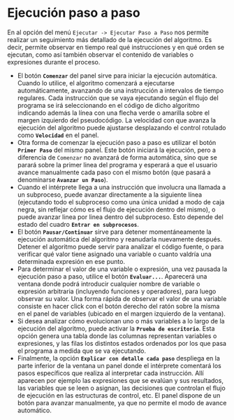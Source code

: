 # Ejecución paso a paso

En al opción del menú `Ejecutar -> Ejecutar Paso a Paso` nos permite realizar un seguimiento más detallado de la ejecución del algoritmo. Es decir, permite observar en tiempo real qué instrucciones y en qué orden se ejecutan, como así también observar el contenido de variables o expresiones durante el proceso.

* El botón **`Comenzar`** del panel sirve para iniciar la ejecución automática. Cuando lo utilice, el algoritmo comenzará a ejecutarse automáticamente, avanzando de una instrucción a intervalos de tiempo regulares. Cada instrucción que se vaya ejecutando según el flujo del programa se irá seleccionando en el código de dicho algoritmo indicando además la línea con una flecha verde o amarilla sobre el margen izquierdo del pseudocódigo. La velocidad con que avanza la ejecución del algoritmo puede ajustarse desplazando el control rotulado como **`Velocidad`** en el panel.
* Otra forma de comenzar la ejecución paso a paso es utilizar el botón **`Primer Paso`** del mismo panel. Este botón iniciará la ejecución, pero a diferencia de `Comenzar` no avanzará de forma automática, sino que se parará sobre la primer linea del programa y esperará a que el usuario avance manualmente cada paso con el mismo botón (que pasará a denominarse **`Avanzar un Paso`**).
* Cuando el intérprete llega a una instrucción que involucra una llamada a un subproceso, puede avanzar directamente a la siguiente línea (ejecutando todo el subproceso como una única unidad a modo de caja negra, sin reflejar cómo es el flujo de ejecución dentro del mismo), o puede avanzar linea por linea dentro del subproceso. Esto depende del estado del cuadro **`Entrar en subprocesos`**.
* El botón **`Pausar/Continuar`** sirve para detener momentáneamente la ejecución automática del algoritmo y reanudarla nuevamente después. Detener el algoritmo puede servir para analizar el código fuente, o para verificar qué valor tiene asignado una variable o cuanto valdría una determinada expresión en ese punto.
* Para determinar el valor de una variable o expresión, una vez pausada la ejecución paso a paso, utilice el botón **`Evaluar...`**. Aparecerá una ventana donde podrá introducir cualquier nombre de variable o expresión arbitraria (incluyendo funciones y operadores), para luego observar su valor. Una forma rápida de observar el valor de una variable consiste en hacer click con el botón derecho del ratón sobre la misma en el panel de variables (ubicado en el margen izquierdo de la ventana).
* Si desea analizar cómo evolucionan uno o más variables a lo largo de la ejecución del algoritmo, puede activar la **`Prueba de escritorio`**. Esta opción genera una tabla donde las columnas representan variables o expresiones, y las filas los distintos estados ordenados por los que pasa el programa a medida que se va ejecutando. 
* Finalmente, la opción **`Explicar con detalle cada paso`** despliega en la parte inferior de la ventana un panel donde el intérprete comentará los pasos específicos que realiza al interpretar cada instrucción. Allí aparecen por ejemplo las expresiones que se evalúan y sus resultados, las variables que se leen o asignan, las decisiones que controlan el flujo de ejecución en las estructuras de control, etc. El panel dispone de un botón para avanzar manualmente, ya que no permite el modo de avance automático.

